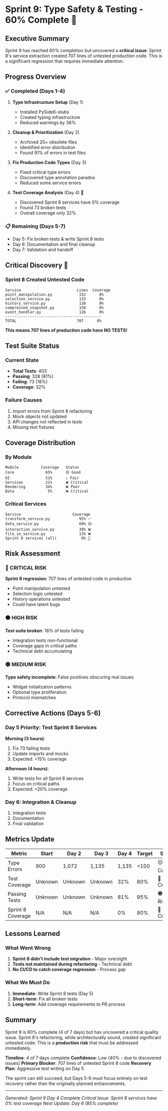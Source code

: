 # Sprint 9: Type Safety & Testing - 60% Complete 🚨

## Executive Summary
Sprint 9 has reached 60% completion but uncovered a **critical issue**: Sprint 8's service extraction created 707 lines of untested production code. This is a significant regression that requires immediate attention.

## Progress Overview

### ✅ Completed (Days 1-4)
1. **Type Infrastructure Setup** (Day 1)
   - Installed PySide6-stubs
   - Created typing infrastructure
   - Reduced warnings by 36%

2. **Cleanup & Prioritization** (Day 2)
   - Archived 20+ obsolete files
   - Identified error distribution
   - Found 91% of errors in test files

3. **Fix Production Code Types** (Day 3)
   - Fixed critical type errors
   - Discovered type annotation paradox
   - Reduced some service errors

4. **Test Coverage Analysis** (Day 4) 🚨
   - Discovered Sprint 8 services have 0% coverage
   - Found 73 broken tests
   - Overall coverage only 32%

### 📋 Remaining (Days 5-7)
- Day 5: Fix broken tests & write Sprint 8 tests
- Day 6: Documentation and final cleanup
- Day 7: Validation and handoff

## Critical Discovery 🚨

### Sprint 8 Created Untested Code
```
Service                         Lines  Coverage
point_manipulation.py            152      0%
selection_service.py             133      0%
history_service.py               138      0%
compressed_snapshot.py           158      0%
event_handler.py                 126      0%
-------------------------------------------
TOTAL                           707      0%
```

**This means 707 lines of production code have NO TESTS!**

## Test Suite Status

### Current State
- **Total Tests**: 403
- **Passing**: 328 (81%)
- **Failing**: 73 (18%)
- **Coverage**: 32%

### Failure Causes
1. Import errors from Sprint 8 refactoring
2. Mock objects not updated
3. API changes not reflected in tests
4. Missing test fixtures

## Coverage Distribution

### By Module
```
Module          Coverage   Status
Core              65%      🟡 Good
UI                51%      ⚠️ Fair
Services          21%      ❌ Critical
Rendering         34%      ❌ Poor
Data               5%      ❌ Critical
```

### Critical Services
```
Service                       Coverage
transform_service.py             92% ✅
data_service.py                  69% 🟡
interaction_service.py           39% ❌
file_io_service.py               13% ❌
Sprint 8 services (all)           0% 🚨
```

## Risk Assessment

### 🔴 CRITICAL RISK
**Sprint 8 regression**: 707 lines of untested code in production
- Point manipulation untested
- Selection logic untested
- History operations untested
- Could have latent bugs

### 🟠 HIGH RISK
**Test suite broken**: 18% of tests failing
- Integration tests non-functional
- Coverage gaps in critical paths
- Technical debt accumulating

### 🟡 MEDIUM RISK
**Type safety incomplete**: False positives obscuring real issues
- Widget initialization patterns
- Optional type proliferation
- Protocol mismatches

## Corrective Actions (Days 5-6)

### Day 5 Priority: Test Sprint 8 Services
**Morning (3 hours)**:
1. Fix 73 failing tests
2. Update imports and mocks
3. Expected: +15% coverage

**Afternoon (4 hours)**:
1. Write tests for all Sprint 8 services
2. Focus on critical paths
3. Expected: +20% coverage

### Day 6: Integration & Cleanup
1. Integration tests
2. Documentation
3. Final validation

## Metrics Update

| Metric | Start | Day 2 | Day 3 | Day 4 | Target | Status |
|--------|-------|-------|-------|-------|---------|---------|
| Type Errors | 900 | 1,072 | 1,135 | 1,135 | <100 | 🟡 Complex |
| Test Coverage | Unknown | Unknown | Unknown | 32% | 80% | 🔴 Critical |
| Passing Tests | Unknown | Unknown | Unknown | 81% | 95% | 🟠 At Risk |
| Sprint 8 Coverage | N/A | N/A | N/A | 0% | 80% | 🔴 Critical |

## Lessons Learned

### What Went Wrong
1. **Sprint 8 didn't include test migration** - Major oversight
2. **Tests not maintained during refactoring** - Technical debt
3. **No CI/CD to catch coverage regression** - Process gap

### What We Must Do
1. **Immediate**: Write Sprint 8 tests (Day 5)
2. **Short-term**: Fix all broken tests
3. **Long-term**: Add coverage requirements to PR process

## Summary

Sprint 9 is 60% complete (4 of 7 days) but has uncovered a critical quality issue. Sprint 8's refactoring, while architecturally sound, created significant untested code. This is a **production risk** that must be addressed immediately.

**Timeline**: 4 of 7 days complete
**Confidence**: Low (40% - due to discovered issues)
**Primary Blocker**: 707 lines of untested Sprint 8 code
**Recovery Plan**: Aggressive test writing on Day 5

The sprint can still succeed, but Days 5-6 must focus entirely on test recovery rather than the originally planned enhancements.

---

*Generated: Sprint 9 Day 4 Complete*
*Critical Issue: Sprint 8 services have 0% test coverage*
*Next Update: Day 6 (85% complete)*
